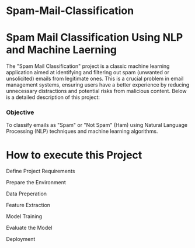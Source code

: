 # Spam-Mail-Classification

<h1> Spam Mail Classification Using NLP and Machine Laerning</h1>

<p>The "Spam Mail Classification" project is a classic machine learning application aimed at identifying and filtering out spam (unwanted or unsolicited) emails from legitimate ones. This is a crucial problem in email management systems, ensuring users have a better experience by reducing unnecessary distractions and potential risks from malicious content. Below is a detailed description of this project:</p>
<h3>Objective</h3>
<p>To classify emails as "Spam" or "Not Spam" (Ham) using Natural Language Processing (NLP) techniques and machine learning algorithms.</p>

<h1>How to execute this Project</h1>
<p>Define Project Requirements</p>
<p>Prepare the Environment</p>
<p>Data Preperation</p>
<p>Feature Extraction</p>
<p>Model Training</p>
<p>Evaluate the Model</p>
<p>Deployment</p>
